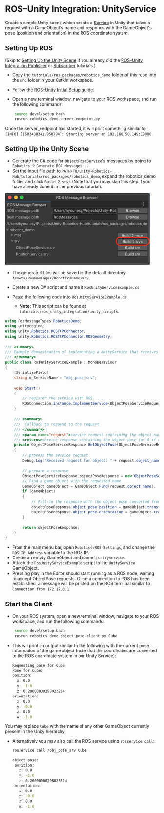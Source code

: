 # ROS–Unity Integration: UnityService

Create a simple Unity scene which create a [Service](http://wiki.ros.org/Services) in Unity that takes a request with a GameObject's name and responds with the GameObject's pose (position and orientation) in the ROS coordinate system.

## Setting Up ROS

(Skip to [Setting Up the Unity Scene](unity_service.md#setting-up-the-unity-scene) if you already did the [ROS–Unity Integration Publisher](publisher.md) or [Subscriber](subscriber.md) tutorials.)

- Copy the `tutorials/ros_packages/robotics_demo` folder of this repo into the `src` folder in your Catkin workspace.

- Follow the [ROS–Unity Initial Setup](setup.md) guide.

- Open a new terminal window, navigate to your ROS workspace, and run the following commands:

   ```bash
    source devel/setup.bash
    rosrun robotics_demo server_endpoint.py
   ```

Once the server_endpoint has started, it will print something similar to `[INFO] [1603488341.950794]: Starting server on 192.168.50.149:10000`.

## Setting Up the Unity Scene
- Generate the C# code for `ObjectPoseService`'s messages by going to `Robotics` -> `Generate ROS Messages...`
 - Set the input file path to `PATH/TO/Unity-Robotics-Hub/tutorials/ros_packages/robotics_demo`, expand the robotics_demo folder and click `Build 2 srvs` (Note that you may skip this step if you have already done it in the previous tutorial).

 ![](images/generate_messages_2.png)

 - The generated files will be saved in the default directory `Assets/RosMessages/RoboticsDemo/srv`.

- Create a new C# script and name it `RosUnityServiceExample.cs`
- Paste the following code into `RosUnityServiceExample.cs`
    - **Note:** This script can be found at `tutorials/ros_unity_integration/unity_scripts`.

```csharp
using RosMessageTypes.RoboticsDemo;
using UnityEngine;
using Unity.Robotics.ROSTCPConnector;
using Unity.Robotics.ROSTCPConnector.ROSGeometry;

/// <summary>
/// Example demonstration of implementing a UnityService that receives a Request message from another ROS node and sends a Response back
/// </summary>
public class RosUnityServiceExample : MonoBehaviour
{
    [SerializeField]
    string m_ServiceName = "obj_pose_srv";

    void Start()
    {
        // register the service with ROS
        ROSConnection.instance.ImplementService<ObjectPoseServiceRequest>(m_ServiceName, GetObjectPose);
    }

    /// <summary>
    ///  Callback to respond to the request
    /// </summary>
    /// <param name="request">service request containing the object name</param>
    /// <returns>service response containing the object pose (or 0 if object not found)</returns>
    private ObjectPoseServiceResponse GetObjectPose(ObjectPoseServiceRequest request)
    {
        // process the service request
        Debug.Log("Received request for object: " + request.object_name);

        // prepare a response
        ObjectPoseServiceResponse objectPoseResponse = new ObjectPoseServiceResponse();
        // Find a game object with the requested name
        GameObject gameObject = GameObject.Find(request.object_name);
        if (gameObject)
        {
            // Fill-in the response with the object pose converted from Unity coordinate to ROS coordinate system
            objectPoseResponse.object_pose.position = gameObject.transform.position.To<FLU>();
            objectPoseResponse.object_pose.orientation = gameObject.transform.rotation.To<FLU>();
        }

        return objectPoseResponse;
    }
}
```

- From the main menu bar, open `Robotics/ROS Settings`, and change the `ROS IP Address` variable to the ROS IP.
- Create an empty GameObject and name it `UnityService`.
- Attach the `RosUnityServiceExample` script to the `UnityService` GameObject.
- Pressing play in the Editor should start running as a ROS node, waiting to accept ObjectPose requests. Once a connection to ROS has been established, a message will be printed on the ROS terminal similar to `Connection from 172.17.0.1`.


## Start the Client
- On your ROS system, open a new terminal window, navigate to your ROS workspace, and run the following commands:

   ```bash
    source devel/setup.bash
    rosrun robotics_demo object_pose_client.py Cube
   ```
- This wil print an output similar to the following with the current pose information of the game object (note that the coordinates are converted to the ROS coordinate system in our Unity Service):

   ```bash
   Requesting pose for Cube
   Pose for Cube:
   position:
     x: 0.0
     y: -1.0
     z: 0.20000000298023224
   orientation:
     x: 0.0
     y: -0.0
     z: 0.0
     w: -1.0
   ```
You may replace `Cube` with the name of any other GameObject currently present in the Unity hierarchy.

- Alternatively you may also call the ROS service using `rosservice call`:

   ```bash
   rosservice call /obj_pose_srv Cube
   ```
   ```bash
   object_pose:
    position:
      x: 0.0
      y: -1.0
      z: 0.20000000298023224
    orientation:
      x: 0.0
      y: -0.0
      z: 0.0
      w: -1.0
   ```